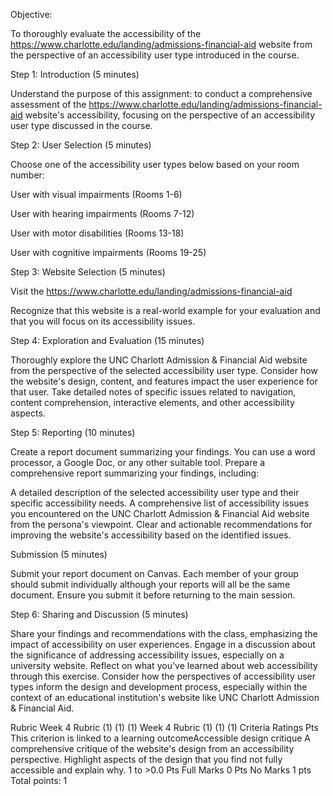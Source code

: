Objective:

To thoroughly evaluate the accessibility of the https://www.charlotte.edu/landing/admissions-financial-aid website from the perspective of an accessibility user type introduced in the course.

 

Step 1: Introduction (5 minutes)

Understand the purpose of this assignment: to conduct a comprehensive assessment of the https://www.charlotte.edu/landing/admissions-financial-aid website's accessibility, focusing on the perspective of an accessibility user type discussed in the course.

 

Step 2: User Selection (5 minutes)

Choose one of the accessibility user types below based on your room number:

User with visual impairments (Rooms 1-6)

User with hearing impairments (Rooms 7-12)

User with motor disabilities (Rooms 13-18)

User with cognitive impairments (Rooms 19-25)

 

Step 3: Website Selection (5 minutes)

Visit the https://www.charlotte.edu/landing/admissions-financial-aid

Recognize that this website is a real-world example for your evaluation and that you will focus on its accessibility issues.

 

Step 4: Exploration and Evaluation (15 minutes)

Thoroughly explore the UNC Charlott Admission & Financial Aid website from the perspective of the selected accessibility user type. 
Consider how the website's design, content, and features impact the user experience for that user.
Take detailed notes of specific issues related to navigation, content comprehension, interactive elements, and other accessibility aspects.
 

Step 5: Reporting (10 minutes)

Create a report document summarizing your findings. You can use a word processor, a Google Doc, or any other suitable tool. Prepare a comprehensive report summarizing your findings, including:

A detailed description of the selected accessibility user type and their specific accessibility needs.
A comprehensive list of accessibility issues you encountered on the UNC Charlott Admission & Financial Aid website from the persona's viewpoint.
Clear and actionable recommendations for improving the website's accessibility based on the identified issues.
 

Submission (5 minutes)

Submit your report document on Canvas. Each member of your group should submit individually although your reports will all be the same document.
Ensure you submit it before returning to the main session.
 

Step 6: Sharing and Discussion (5 minutes)

Share your findings and recommendations with the class, emphasizing the impact of accessibility on user experiences.
Engage in a discussion about the significance of addressing accessibility issues, especially on a university website.
Reflect on what you've learned about web accessibility through this exercise. Consider how the perspectives of accessibility user types inform the design and development process, especially within the context of an educational institution's website like UNC Charlott Admission & Financial Aid.
 

Rubric
Week 4 Rubric (1) (1) (1)
Week 4 Rubric (1) (1) (1)
Criteria	Ratings	Pts
This criterion is linked to a learning outcomeAccessible design critique
A comprehensive critique of the website's design from an accessibility perspective. Highlight aspects of the design that you find not fully accessible and explain why.
1 to >0.0 Pts
Full Marks
0 Pts
No Marks
1 pts
Total points: 1
